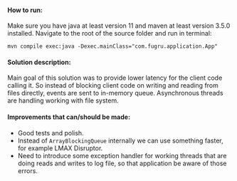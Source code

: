 #### How to run:
Make sure you have java at least version 11 and maven at least version 3.5.0 installed.
Navigate to the root of the source folder and run in terminal:
```
mvn compile exec:java -Dexec.mainClass="com.fugru.application.App"
```

#### Solution description:
Main goal of this solution was to provide lower latency for the client code calling it.
So instead of blocking client code on writing and reading from files directly, events are sent to in-memory queue.
Asynchronous threads are handling working with file system. 

#### Improvements that can/should be made:
- Good tests and polish.
- Instead of `ArrayBlockingQueue` internally we can use something faster, for example LMAX Disruptor.
- Need to introduce some exception handler for working threads that are doing reads and writes to log file, so that 
application be aware of those errors. 
